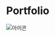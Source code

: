 # Portfolio
![아이콘]([[https://search.pstatic.net/common/?src=http%3A%2F%2Fblogfiles.naver.net%2FMjAyMjA3MDVfNDcg%2FMDAxNjU2OTg2Njk4MDIw.GFsenD3hMrwZwEsQGdhMFzcUrYcFwacOqQtx6S-6tNMg.DIz5T1l58q6gXskXRhKLcUQSMO0me5NJFjm0H9CxXmMg.PNG.nnnjky%2F4518857_python_icon.png&type=sc960_832](https://search.pstatic.net/common/?src=http%3A%2F%2Fblogfiles.naver.net%2FMjAyMjAzMjlfMTEg%2FMDAxNjQ4NTE0MTUxODE0.kt1hIRE6IYXdq9axaXuHenz76UeX-FF5ikL7DyeW364g.KHBGx0g2cYHjTjaAXwY4RnjNQh4pirg0W721MvXqS-Mg.PNG.slekslek55%2Fimage.png&type=sc960_832](https://cdn.iconscout.com/icon/premium/png-256-thumb/data-analysis-1565652-1327717.png)))
